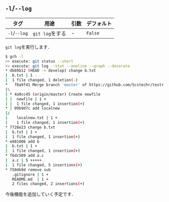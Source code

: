 ##  `-l`/`--log`

| タグ         | 用途            | 引数 | デフォルト |
| ------------ | --------------- | ---- | ---------- |
| `-l`/`--log` | `git log`をする | -    | `False`    |

`git log`を実行します．

```bash
$ gch -l
>> execute: git status --short
>> execute: git log --stat --oneline --graph --decorate
* db69b12 (HEAD -> develop) change b.txt
|  b.txt | 1 -
|  1 file changed, 1 deletion(-)
*   f8a9f41 Merge branch 'master' of https://github.com/Scstechr/testr
|\
| * 4a9cc45 (origin/master) Create newfile
| |  newfile | 1 +
| |  1 file changed, 1 insertion(+)
* | 09b9d7c add localnew
|/
|    localnew.txt | 1 +
|    1 file changed, 1 insertion(+)
* 7728e23 change b.txt
|  b.txt | 1 +
|  1 file changed, 1 insertion(+)
* e881006 add b
|  b.txt | 1 +
|  1 file changed, 1 insertion(+)
* f6dc509 add a.c
|  a.c | 5 +++++
|  1 file changed, 5 insertions(+)
* f504b9d remove sub
   .gitignore | 1 +
   README.md  | 1 +
   2 files changed, 2 insertions(+)
```

今後機能を追加していく予定です．